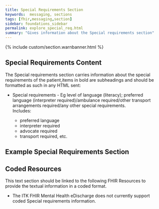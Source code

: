 ```yaml
---
title: Special Requirements Section
keywords:  messaging, sections
tags: [fhir,messaging,section]
sidebar: foundations_sidebar
permalink: explore_special_req.html
summary: "Gives information about the Special requirements section"
---
```


{% include custom/section.warnbanner.html %}

## Special Requirements Content ##
The Special requirements section carries information about the special requirements of the patient,items in bold are subheadings and should be formatted as such in any HTML sent:

<ul><li>Special requirements - Eg level of language (literacy); preferred language (interpreter required)/ambulance required/other transport arrangements required/any other special requirements.</li>
Includes:
<ul><li>preferred language</li>
<li>interpreter required</li>
<li>advocate required</li>
<li>transport required, etc.</li>
</ul></ul>

##  Example Special Requirements Section ##

<script src="https://gist.github.com/IOPS-DEV/497e71d591b9041c318dc4c88517287b.js"></script>

## Coded Resources ##

This text section should be linked to the following FHIR Resources to provide the textual information in a coded format.

- The ITK FHIR Mental Health eDischarge does not currently support coded Special requirements information.






